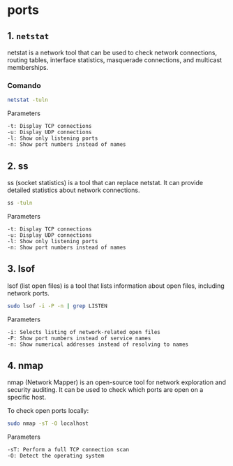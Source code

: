 # ports

## 1. `netstat`

netstat is a network tool that can be used to check network connections, routing tables, interface statistics, masquerade connections, and multicast memberships.

### Comando

```sh
netstat -tuln
```
Parameters

    -t: Display TCP connections
    -u: Display UDP connections
    -l: Show only listening ports
    -n: Show port numbers instead of names

## 2. ss

ss (socket statistics) is a tool that can replace netstat. It can provide detailed statistics about network connections.

```sh
ss -tuln
```

Parameters

    -t: Display TCP connections
    -u: Display UDP connections
    -l: Show only listening ports
    -n: Show port numbers instead of names

## 3. lsof

lsof (list open files) is a tool that lists information about open files, including network ports.

```sh
sudo lsof -i -P -n | grep LISTEN
```

Parameters

    -i: Selects listing of network-related open files
    -P: Show port numbers instead of service names
    -n: Show numerical addresses instead of resolving to names

## 4. nmap

nmap (Network Mapper) is an open-source tool for network exploration and security auditing. It can be used to check which ports are open on a specific host.

To check open ports locally:
```sh
sudo nmap -sT -O localhost
```

Parameters

    -sT: Perform a full TCP connection scan
    -O: Detect the operating system

